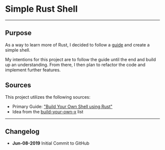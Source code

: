 # Simple Rust Shell

---
## Purpose
As a way to learn more of Rust, I decided to follow a [guide](https://www.joshmcguigan.com/blog/build-your-own-shell-rust/) and create a simple shell.

My intentions for this project are to follow the guide until the end and build up an understanding. From there, I then plan to refactor the code and implement further features.


## Sources
This project utilizes the following sources:

* Primary Guide: ["Build Your Own Shell using Rust"](https://www.joshmcguigan.com/blog/build-your-own-shell-rust/)
* Idea from the [build-your-own-x](https://github.com/danistefanovic/build-your-own-x) list


---
## Changelog
* **Jun-08-2019** Initial Commit to GitHub